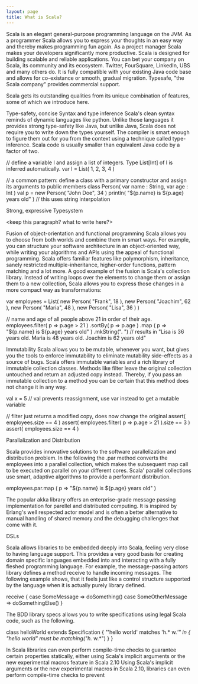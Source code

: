 ```yaml
---
layout: page
title: What is Scala?
---
```

Scala is an elegant general-purpose programming language on the JVM. As a programmer Scala allows you to express your thoughts in an easy way and thereby makes programming fun again. As a project manager Scala 
makes your developers significantly more productive. Scala is designed for building scalable and reliable applications. You can bet your company on Scala, its community and its ecosystem. Twitter, FourSquare, 
LinkedIn, UBS and many others do. It is fully compatible with your existing Java code base and allows for co-existance or smooth, gradual migration. Typesafe, "the Scala company" provides commercial support.

Scala gets its outstanding qualities from its unique combination of features, some of which we introduce here.

Type-safety, concise Syntax and type inference
Scala's clean syntax reminds of dynamic languages like python. Unlike those languages it provides strong type-safety like Java, but unlike Java, Scala does not require you to write down the types yourself. The 
compiler is smart enough to figure them out for you from the context using a technique called type-inference. Scala code is usually smaller than equivalent Java code by a factor of two.

// define a variable l and assign a list of integers. Type List[Int] of l is inferred automatically.
var l = List( 1, 2, 3, 4 )

// a common pattern: define a class with a primary constructor and assign its arguments to public members
class Person( var name : String, var age : Int )
val p = new Person( "John Doe", 34 )
println( "${p.name} is ${p.age} years old" ) // this uses string interpolation

Strong, expressive Typesystem

<keep this paragraph? what to write here?>


Fusion of object-orientation and functional programming
Scala allows you to choose from both worlds and combine them in smart ways. For example, you can structure your software architecture in an object-oriented way, while writing your algorithms and APIs using the 
appeal of functional programming. Scala offers familiar features like polymorphism, inheritance, sanely restricted multiple-inheritance, higher-order functions, pattern matching and a lot more. A good example of 
the fusion is Scala's collection library. Instead of writing loops over the elements to change them or assign them to a new collection, Scala allows you to express those changes in a more compact way as 
transformations:

var employees = List( new Person( "Frank", 18 ), new Person( "Joachim", 62 ), new Person( "Maria", 48 ), new Person( "Lisa", 36 ) )

// name and age of all people above 21 in order of their age.
employees.filter( p => p.age > 21 )
         .sortBy( p => p.age )
         .map   ( p => "${p.name} is ${p.age} years old" )
         .mkString(". ")
// results in "Lisa is 36 years old. Maria is 48 years old. Joachim is 62 years old"


Immutability
Scala allows you to be mutable, whenever you want, but gives you the tools to enforce immutability to eliminate mutability side-effects as a source of bugs. Scala offers immutable variables and a rich library of 
immutable collection classes. Methods like filter leave the original collection untouched and return an adjusted copy instead. Thereby, if you pass an immutable collection to a method you can be certain that this 
method does not change it in any way.

val x = 5 // val prevents reassignment, use var instead to get a mutable variable

// filter just returns a modified copy, does now change the original
assert( employees.size == 4 )
assert( employees.filter( p => p.age > 21 ).size == 3 )
assert( employees.size == 4 )

Parallalization and Distribution

Scala provides innovative solutions to the software parallelization and distribution problem. In the following the .par method converts the employees into a parallel collection, which makes the subsequent map 
call to be executed on parallel on your different cores. Scala' parallel collections use smart, adaptive algorithms to provide a performant distribution.

employees.par.map   ( p => "${p.name} is ${p.age} years old" )

The popular akka library offers an enterprise-grade message passing implementation for parellel and distributed computing. It is inspired by Erlang's well respected actor model and is often a better alternative 
to manual handling of shared memory and the debugging challenges that come with it.

DSLs

Scala allows libraries to be embedded deeply into Scala, feeling very close to having language support. This provides a very good basis for creating domain specific languages embedded into and interacting with a 
fully fleshed programming language. For example, the message-passing actors library defines a method receive to handle incoming messages. The following example shows, that it feels just like a control structure 
supported by the language when it is actually purely library defined.

receive {
  case SomeMessage      => doSomething()
  case SomeOtherMessage => doSomethingElse()
}

The BDD library specs allows you to write specifications using legal Scala code, such as the following.

class helloWorld extends Specification {
  "'hello world' matches 'h.* w.*'" in {
     "hello world" must be matching("h.* w.*")
  }
}

In Scala libraries can even perform compile-time checks to guarantee certain properties statically, either using Scala's implicit arguments or the new experimental macros feature in Scala 2.10
Using Scala's implicit arguments or the new experimental macros in Scala 2.10, libraries can even perform compile-time checks to prevent


